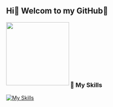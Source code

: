 ## Hi👋 Welcom to my GitHub🦩

<!---
Kumi-H/Kumi-H is a ✨ special ✨ repository because its `README.md` (this file) appears on your GitHub profile.
You can click the Preview link to take a look at your changes.
--->

<a href="https://github.com/Kumi-H">
  <img align="left" height="170px" src="https://github-readme-stats.vercel.app/api?username=Kumi-H&theme=panda&show_icons=true" />
</a>
<!-- <a href="https://github.com/Kumi-H">
  <img align="left" height="170px" src="https://github-readme-stats.vercel.app/api/top-langs/?username=Kumi-H&theme=panda&layout=compact" />
</a> -->
<br><br><br><br><br><br><br><br>


### 🌱 My Skills
[![My Skills](https://skillicons.dev/icons?i=js,ts,py,go,vue,html,css,nextjs,react,nuxtjs,tailwind,vuetify,bootstrap,express,fastapi,flask,prisma,postgres,firebase,aws,vscode,docker,git,nodejs,nginx&theme=light&perline=10)](https://skillicons.dev)

